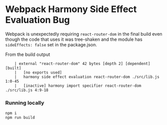 # Webpack Harmony Side Effect Evaluation Bug

Webpack is unexpectedly requiring `react-router-dom` in the final build even though the code that uses it was tree-shaken and the module has `sideEffects: false` set in the package.json.

From the build output

```
    | external "react-router-dom" 42 bytes [depth 2] [dependent] [built]
    |   [no exports used]
    |   harmony side effect evaluation react-router-dom ./src/lib.js 1:0-45
    |   [inactive] harmony import specifier react-router-dom ./src/lib.js 4:9-18
```

### Running locally

```
npm i
npm run build
```
